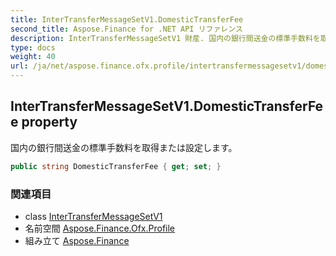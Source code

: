```yaml
---
title: InterTransferMessageSetV1.DomesticTransferFee
second_title: Aspose.Finance for .NET API リファレンス
description: InterTransferMessageSetV1 財産. 国内の銀行間送金の標準手数料を取得または設定します
type: docs
weight: 40
url: /ja/net/aspose.finance.ofx.profile/intertransfermessagesetv1/domestictransferfee/
---
```

## InterTransferMessageSetV1.DomesticTransferFee property

国内の銀行間送金の標準手数料を取得または設定します。

```csharp
public string DomesticTransferFee { get; set; }
```

### 関連項目

* class [InterTransferMessageSetV1](../)
* 名前空間 [Aspose.Finance.Ofx.Profile](../../intertransfermessagesetv1/)
* 組み立て [Aspose.Finance](../../../)


